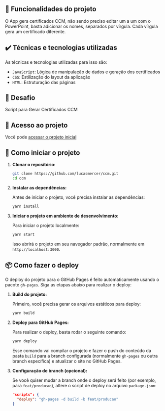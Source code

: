 ## 🔨 Funcionalidades do projeto

O App gera certificados CCM, não sendo preciso editar um a um com o PowerPoint, basta adicionar os nomes, separados por vírgula. Cada vírgula gera um certificado diferente.

## ✔️ Técnicas e tecnologias utilizadas

As técnicas e tecnologias utilizadas para isso são:

- `JavaScript`: Lógica de manipulação de dados e geração dos certificados
- `CSS`: Estilização do layout da aplicação
- `HTML`: Estruturação das páginas

## 🎯 Desafio

Script para Gerar Certificados CCM

## 📁 Acesso ao projeto

Você pode [acessar o projeto inicial](https://lucasmercer.github.io/ccm/)

## 🚀 Como iniciar o projeto

1. **Clonar o repositório:**

   ```bash
   git clone https://github.com/lucasmercer/ccm.git
   cd ccm
   ```

2. **Instalar as dependências:**

   Antes de iniciar o projeto, você precisa instalar as dependências:

   ```bash
   yarn install
   ```

3. **Iniciar o projeto em ambiente de desenvolvimento:**

   Para iniciar o projeto localmente:

   ```bash
   yarn start
   ```

   Isso abrirá o projeto em seu navegador padrão, normalmente em `http://localhost:3000`.

## 📦 Como fazer o deploy

O deploy do projeto para o GitHub Pages é feito automaticamente usando o pacote `gh-pages`. Siga as etapas abaixo para realizar o deploy:

1. **Build do projeto:**

   Primeiro, você precisa gerar os arquivos estáticos para deploy:

   ```bash
   yarn build
   ```

2. **Deploy para GitHub Pages:**

   Para realizar o deploy, basta rodar o seguinte comando:

   ```bash
   yarn deploy
   ```

   Esse comando vai compilar o projeto e fazer o push do conteúdo da pasta `build` para a branch configurada (normalmente `gh-pages` ou outra branch específica) e atualizar o site no GitHub Pages.

3. **Configuração de branch (opcional):**

   Se você quiser mudar a branch onde o deploy será feito (por exemplo, para `feat/producao`), altere o script de deploy no arquivo `package.json`:

   ```json
   "scripts": {
     "deploy": "gh-pages -d build -b feat/producao"
   }
   ```

